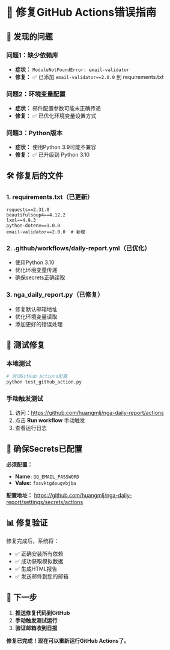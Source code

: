 # 🔧 修复GitHub Actions错误指南

## 🚨 发现的问题

### **问题1：缺少依赖库**
- **症状：** `ModuleNotFoundError: email-validator`
- **修复：** ✅ 已添加 `email-validator==2.0.0` 到 requirements.txt

### **问题2：环境变量配置**
- **症状：** 邮件配置参数可能未正确传递
- **修复：** ✅ 已优化环境变量设置方式

### **问题3：Python版本**
- **症状：** 使用Python 3.9可能不兼容
- **修复：** ✅ 已升级到 Python 3.10

## 🛠️ 修复后的文件

### **1. requirements.txt**（已更新）
```
requests==2.31.0
beautifulsoup4==4.12.2
lxml==4.9.3
python-dotenv==1.0.0
email-validator==2.0.0  # 新增
```

### **2. .github/workflows/daily-report.yml**（已优化）
- 使用Python 3.10
- 优化环境变量传递
- 确保secrets正确读取

### **3. nga_daily_report.py**（已修复）
- 修复默认邮箱地址
- 优化环境变量读取
- 添加更好的错误处理

## 🧪 测试修复

### **本地测试**
```bash
# 测试GitHub Actions配置
python test_github_action.py
```

### **手动触发测试**
1. 访问：https://github.com/huangmlj/nga-daily-report/actions
2. 点击 **Run workflow** 手动触发
3. 查看运行日志

## 🔐 确保Secrets已配置

**必须配置：**
- **Name:** `QQ_EMAIL_PASSWORD`
- **Value:** `fxsvktgdeuqvbjba`

**配置地址：**
https://github.com/huangmlj/nga-daily-report/settings/secrets/actions

## 📊 修复验证

修复完成后，系统将：
- ✅ 正确安装所有依赖
- ✅ 成功获取模拟数据
- ✅ 生成HTML报告
- ✅ 发送邮件到您的邮箱

## 🚀 下一步

1. **推送修复代码到GitHub**
2. **手动触发测试运行**
3. **验证邮箱收到日报**

**修复已完成！现在可以重新运行GitHub Actions了。**